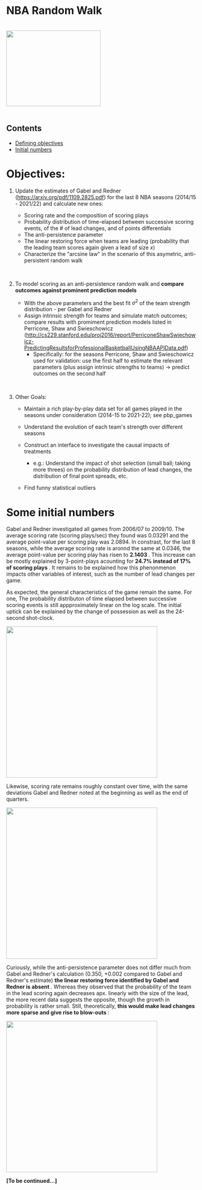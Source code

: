 # NBA Random Walk

<br>
<img src="https://wallpaperaccess.com/full/1305340.jpg" width="250" height="200" />
<br> <br>

## Contents 

* <a href=https://github.com/bryantx22/nba_random_walk#objectives> Defining objectives </a>
* <a href=https://github.com/bryantx22/nba_random_walk/blob/main/README.md#some-initial-numbers> Initial numbers </a>


# Objectives:

1. Update the estimates of Gabel and Redner (https://arxiv.org/pdf/1109.2825.pdf) for the last 8 NBA seasons (2014/15 - 2021/22) and calculate new ones:
    
    - Scoring rate and the composition of scoring plays
    - Probability distribution of time-elapsed between successive scoring events, of the # of lead changes, and of points differentials
    - The anti-persistence parameter 
    - The linear restoring force when teams are leading (probability that the leading team scores again given a lead of size $x$)
    - Characterize the "arcsine law" in the scenario of this asymetric, anti-persistent random walk

<br>

2. To model scoring as an anti-persistence random walk and <strong> compare outcomes against prominent prediction models </strong>

    - With the above parameters and the best fit $\sigma^2$ of the team strength distribution - per Gabel and Redner
    - Assign intrinsic strength for teams and simulate match outcomes; compare results with promiment prediction models listed in Perricone, Shaw and Swieschowicz (http://cs229.stanford.edu/proj2016/report/PerriconeShawSwiechowicz-PredictingResultsforProfessionalBasketballUsingNBAAPIData.pdf)
        - Specifically: for the seasons Perricone, Shaw and Swieschowicz used for validation: use the first half to estimate the relevant parameters (plus assign intrinsic strengths to teams) $\rightarrow$ predict outcomes on the second half 

<br>

3. Other Goals:
 
    - Maintain a rich play-by-play data set for all games played in the seasons under consideration (2014-15 to 2021-22); see pbp_games
    - Understand the evolution of each team's strength over different seasons
    - Construct an interface to investigate the causal impacts of treatments
        - e.g.: Understand the impact of shot selection (small ball; taking more threes) on the probability distribution of lead changes, the distribution of final point spreads, etc.

    - Find funny statistical outliers 


# Some initial numbers

Gabel and Redner investigated all games from 2006/07 to 2009/10. The average scoring rate (scoring plays/sec) they found was 0.03291 and the average point-value per scoring play was 2.0894. In constrast, for the last 8 seasons, while the average scoring rate is aronnd the same at 0.0346, the average point-value per scoring play has risen to <strong> 2.1403 </strong>. This increase can be mostly explained by 3-point-plays acounting for <strong> 24.7% instead of 17% of scoring plays </strong>. It remains to be explained how this phenonmenon impacts other variables of interest, such as the number of lead changes per game. 

As expected, the general characteristics of the game remain the same. For one, The probability distributon of time elapsed between successive scoring events is still appproximately linear on the log scale. The initial uptick can be explained by the change of possession as well as the 24-second shot-clock. 

<image src="https://github.com/bryantx22/nba_random_walk/blob/main/figures/delta_t_prob.png?raw=true" height="400"/>

Likewise, scoring rate remains roughly constant over time, with the same deviations Gabel and Redner noted at the beginning as well as the end of quarters. 

<image src="https://github.com/bryantx22/nba_random_walk/blob/main/figures/scoring_rate.png?raw=true" height="400"/>

Curiously, while the anti-persistence parameter does not differ much from Gabel and Redner's calculation (0.350, +0.002 compared to Gabel and Redner's estimate) <strong> the linear restoring force identified by Gabel and Redner is absent </strong>. Whereas they observed that the probability of the team in the lead scoring again decreases apx. linearly with the size of the lead, the more recent data suggests the opposite, though the growth in probability is rather small. Still, theoretically, <strong> this would make lead changes more sparse and give rise to blow-outs </strong>:

<image src="https://github.com/bryantx22/nba_random_walk/blob/main/figures/restoring_force.png" height="400"/>

<strong> [To be continued...] </strong>